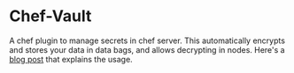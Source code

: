 Chef-Vault
==========

A chef plugin to manage secrets in chef server. This automatically encrypts
and stores your data in data bags, and allows decrypting in nodes.
Here's a [blog post](http://jtimberman.housepub.org/blog/2013/09/10/managing-secrets-with-chef-vault/)
that explains the usage.
